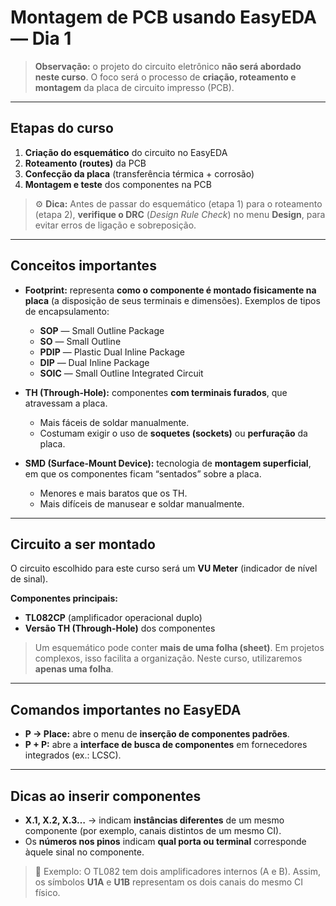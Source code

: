 # Montagem de PCB usando EasyEDA — Dia 1

> **Observação:** o projeto do circuito eletrônico **não será abordado neste curso**. O foco será o processo de **criação, roteamento e montagem** da placa de circuito impresso (PCB).

---

## Etapas do curso

1. **Criação do esquemático** do circuito no EasyEDA
2. **Roteamento (routes)** da PCB
3. **Confecção da placa** (transferência térmica + corrosão)
4. **Montagem e teste** dos componentes na PCB

> ⚙️ **Dica:** Antes de passar do esquemático (etapa 1) para o roteamento (etapa 2), **verifique o DRC** (*Design Rule Check*) no menu **Design**, para evitar erros de ligação e sobreposição.

---

## Conceitos importantes

* **Footprint:** representa **como o componente é montado fisicamente na placa** (a disposição de seus terminais e dimensões).
  Exemplos de tipos de encapsulamento:

  * **SOP** — Small Outline Package
  * **SO** — Small Outline
  * **PDIP** — Plastic Dual Inline Package
  * **DIP** — Dual Inline Package
  * **SOIC** — Small Outline Integrated Circuit

* **TH (Through-Hole):** componentes **com terminais furados**, que atravessam a placa.

  * Mais fáceis de soldar manualmente.
  * Costumam exigir o uso de **soquetes (sockets)** ou **perfuração** da placa.

* **SMD (Surface-Mount Device):** tecnologia de **montagem superficial**, em que os componentes ficam “sentados” sobre a placa.

  * Menores e mais baratos que os TH.
  * Mais difíceis de manusear e soldar manualmente.

---

## Circuito a ser montado

O circuito escolhido para este curso será um **VU Meter** (indicador de nível de sinal).

**Componentes principais:**

* **TL082CP** (amplificador operacional duplo)
* **Versão TH (Through-Hole)** dos componentes

> Um esquemático pode conter **mais de uma folha (sheet)**. Em projetos complexos, isso facilita a organização.
> Neste curso, utilizaremos **apenas uma folha**.

---

## Comandos importantes no EasyEDA

* **P → Place:** abre o menu de **inserção de componentes padrões**.
* **P + P:** abre a **interface de busca de componentes** em fornecedores integrados (ex.: LCSC).

---

## Dicas ao inserir componentes

* **X.1, X.2, X.3…** → indicam **instâncias diferentes** de um mesmo componente (por exemplo, canais distintos de um mesmo CI).
* Os **números nos pinos** indicam **qual porta ou terminal** corresponde àquele sinal no componente.

> 🧩 Exemplo: O TL082 tem dois amplificadores internos (A e B). Assim, os símbolos **U1A** e **U1B** representam os dois canais do mesmo CI físico.
